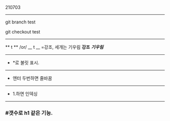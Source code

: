 210703

***
git branch test


git checkout test
***


** t ** /or/ __ t __ =강조, 세개는 기우림
**강조**
***기우림***


---
* *로 불릿 표시. 
- - -
* 엔터 두번하면 줄바꿈
***
* 1.하면 인덱싱
* * *
### #갯수로 h1 같은 기능.

